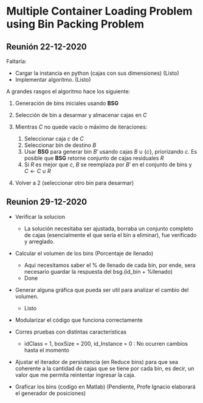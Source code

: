 # Multiple Container Loading Problem using Bin Packing Problem

## Reunión 22-12-2020
Faltaría:

* Cargar la instancia en python (cajas con sus dimensiones) (Listo)
* Implementar algoritmo. (Listo)

A grandes rasgos el algoritmo hace los siguiente:
1. Generación de bins iniciales usando **BSG**
2. Selección de bin a desarmar y almacenar cajas en $C$
3. Mientras $C$ no quede vacío o máximo de iteraciones:

   1. Seleccionar caja $c$ de $C$
   2. Seleccionar bin de destino $B$
   3. Usar **BSG** para generar bin $B'$ usando cajas $B \cup \{c\}$, priorizando $c$. Es posible que **BSG** retorne conjunto de cajas residuales $R$
   4. Si $R$ es mejor que $c$, $B$ se reemplaza por $B'$ en el conjunto de bins y $C \gets C \cup R$
   
 4. Volver a 2 (seleccionar otro bin para desarmar)

## Reunion 29-12-2020
- Verificar la solucion
    * La solución necesitaba ser ajustada, borraba un conjunto completo de cajas (esencialmente el que sería el bin a eliminar), fue verificado y arreglado.

- Calcular el volumen de los bins (Porcentaje de llenado)
    * Aqui necesitamos saber el % de llenado de cada bin, por ende, sera necesario guardar la respuesta del bsg.(id_bin + %llenado)    
    * Done

- Generar alguna gráfica que pueda ser util para analizar el cambio del volumen.
    * Listo

- Modularizar el código que funciona correctamente

- Corres pruebas con distintas características
    * idClass = 1, boxSize = 200, id_Instance = 0 : No ocurren cambios hasta el momento

- Ajustar el iterador de persistencia (en Reduce bins) para que sea coherente a la cantidad de cajas que se tiene por cada bin, es decir, un valor que me permita reintentar ingresar la caja.

- Graficar los bins (codigo en Matlab) (Pendiente, Profe Ignacio elaborará el generador de posiciones)



